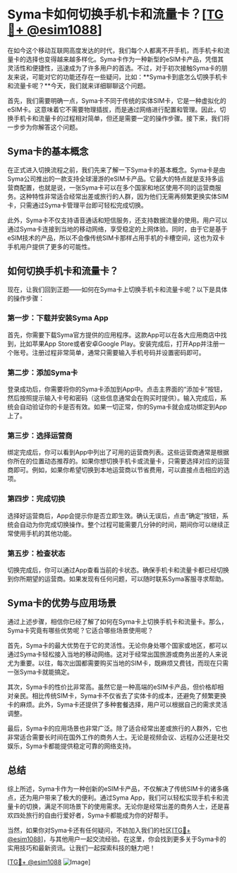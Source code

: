# Syma卡如何切换手机卡和流量卡？[[TG💪+ @esim1088](https://t.me/s/esim1088)]

在如今这个移动互联网高度发达的时代，我们每个人都离不开手机，而手机卡和流量卡的选择也变得越来越多样化。Syma卡作为一种新型的eSIM卡产品，凭借其灵活性和便捷性，迅速成为了许多用户的首选。不过，对于初次接触Syma卡的朋友来说，可能对它的功能还存在一些疑问，比如：**Syma卡到底怎么切换手机卡和流量卡呢？**今天，我们就来详细聊聊这个问题。

首先，我们需要明确一点，Syma卡不同于传统的实体SIM卡，它是一种虚拟化的eSIM卡。这意味着它不需要物理插拔，而是通过网络进行配置和管理。因此，切换手机卡和流量卡的过程相对简单，但还是需要一定的操作步骤。接下来，我们将一步步为你解答这个问题。

## Syma卡的基本概念

在正式进入切换流程之前，我们先来了解一下Syma卡的基本概念。Syma卡是由Syma公司推出的一款支持全球漫游的eSIM卡产品。它最大的特点就是支持多运营商配置，也就是说，一张Syma卡可以在多个国家和地区使用不同的运营商服务。这种特性非常适合经常出差或旅行的人群，因为他们无需再频繁更换实体SIM卡，只需通过Syma卡管理平台即可轻松完成切换。

此外，Syma卡不仅支持语音通话和短信服务，还支持数据流量的使用。用户可以通过Syma卡连接到当地的移动网络，享受稳定的上网体验。同时，由于它是基于eSIM技术的产品，所以不会像传统SIM卡那样占用手机的卡槽空间，这也为双卡手机用户提供了更多的可能性。

## 如何切换手机卡和流量卡？

现在，让我们回到正题——如何在Syma卡上切换手机卡和流量卡呢？以下是具体的操作步骤：

### 第一步：下载并安装Syma App

首先，你需要下载Syma官方提供的应用程序。这款App可以在各大应用商店中找到，比如苹果App Store或者安卓Google Play。安装完成后，打开App并注册一个账号。注册过程非常简单，通常只需要输入手机号码并设置密码即可。

### 第二步：添加Syma卡

登录成功后，你需要将你的Syma卡添加到App中。点击主界面的“添加卡”按钮，然后按照提示输入卡号和密码（这些信息通常会在购买时提供）。输入完成后，系统会自动验证你的卡是否有效。如果一切正常，你的Syma卡就会成功绑定到App上了。

### 第三步：选择运营商

绑定完成后，你可以看到App中列出了可用的运营商列表。这些运营商通常是根据你所在的位置动态推荐的。如果你想切换手机卡或流量卡，只需要选择对应的运营商即可。例如，如果你希望切换到本地运营商以节省费用，可以直接点击相应的选项。

### 第四步：完成切换

选择好运营商后，App会提示你是否立即生效。确认无误后，点击“确定”按钮，系统会自动为你完成切换操作。整个过程可能需要几分钟的时间，期间你可以继续正常使用手机的其他功能。

### 第五步：检查状态

切换完成后，你可以通过App查看当前的卡状态。确保手机卡和流量卡都已经切换到你所期望的运营商。如果发现有任何问题，可以随时联系Syma客服寻求帮助。

## Syma卡的优势与应用场景

通过上述步骤，相信你已经了解了如何在Syma卡上切换手机卡和流量卡。那么，Syma卡究竟有哪些优势呢？它适合哪些场景使用呢？

首先，Syma卡的最大优势在于它的灵活性。无论你身处哪个国家或地区，都可以通过Syma卡轻松接入当地的移动网络。这对于经常出国旅游或商务出差的人来说尤为重要。以往，每次出国都需要购买当地的SIM卡，既麻烦又费钱，而现在只需一张Syma卡就能搞定。

其次，Syma卡的性价比非常高。虽然它是一种高端的eSIM卡产品，但价格却相对亲民。相比传统SIM卡，Syma卡不仅省去了实体卡的成本，还避免了频繁更换卡的麻烦。此外，Syma卡还提供了多种套餐选择，用户可以根据自己的需求灵活调整。

最后，Syma卡的应用场景也非常广泛。除了适合经常出差或旅行的人群外，它也非常适合需要长时间在国外工作的商务人士。无论是视频会议、远程办公还是社交娱乐，Syma卡都能提供稳定可靠的网络支持。

## 总结

综上所述，Syma卡作为一种创新的eSIM卡产品，不仅解决了传统SIM卡的诸多痛点，还为用户带来了极大的便利。通过Syma App，我们可以轻松实现手机卡和流量卡的切换，满足不同场景下的使用需求。无论你是经常出差的商务人士，还是喜欢四处旅行的自由行爱好者，Syma卡都能成为你的好帮手。

当然，如果你对Syma卡还有任何疑问，不妨加入我们的社区[[TG💪+ @esim1088](https://t.me/s/esim1088)]，与其他用户一起交流经验。在这里，你会找到更多关于Syma卡的实用技巧和最新资讯。让我们一起探索科技的魅力吧！

[[TG💪+ @esim1088](https://t.me/s/esim1088) ![Image](https://i.postimg.cc/4NQfJmqS/Snipaste-2025-05-13-00-14-12.png)]